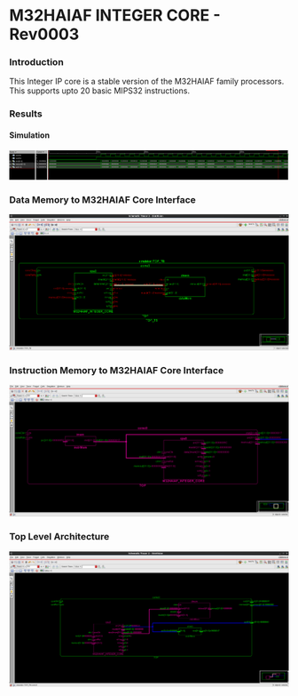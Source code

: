 # M32HAIAF INTEGER CORE - Rev0003

### Introduction

This Integer IP core is a stable version of the M32HAIAF family processors. This supports upto 20 basic MIPS32 instructions. 

### Results

#### Simulation 
![image](imgs/Sim.png)

### Data Memory to M32HAIAF Core Interface
![image](imgs/CPU_DATA_MEM.png)

### Instruction Memory to M32HAIAF Core Interface
![image](imgs/CPU_TOP_LEVEL.png)

### Top Level Architecture
![image](imgs/CPU_TOP.png)

